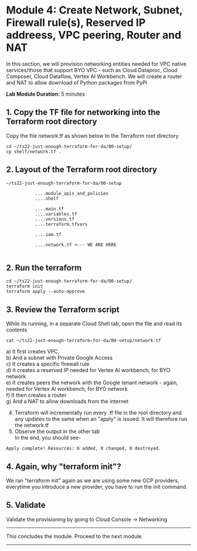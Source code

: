 
# Module 4: Create Network, Subnet, Firewall rule(s), Reserved IP addreess, VPC peering, Router and NAT
 
In this section, we will provision networking entities needed for VPC native services/those that support BYO VPC - such as Cloud Dataproc, Cloud Composer, Cloud Dataflow, Vertex AI Workbench. We will create a router and NAT to allow download of Python packages from PyPi<br>
 
**Lab Module Duration:**
5 minutes 

## 1. Copy the TF file for networking into the Terraform root directory
Copy the file network.tf as shown below to the Terraform root directory

```
cd ~/ts22-just-enough-terraform-for-da/00-setup/
cp shelf/network.tf .
```

## 2. Layout of the Terraform root directory
```
~/ts22-just-enough-terraform-for-da/00-setup

           ....module_apis_and_policies
           ....shelf
           
           ....main.tf
           ....variables.tf
           ....versions.tf
           ....terraform.tfvars 
           
           ....iam.tf 
           
           ....network.tf <--- WE ARE HERE
           
```


## 2. Run the terraform
```
cd ~/ts22-just-enough-terraform-for-da/00-setup/
terraform init
terraform apply --auto-approve
```
 
## 3. Review the Terraform script
While its running, in a separate Cloud Shell tab, open the file and read its contents<br>
```
cat ~/ts22-just-enough-terraform-for-da/00-setup/network.tf
```
a) It first creates VPC,<br>
b) And a subnet with Private Google Access<br>
c) It creates a specific firewall rule<br>
d) It creates a reserved IP needed for Vertex AI workbench, for BYO network<br>
e) It creates peers the network with the Google tenant network - again, needed for Vertex AI workbench, for BYO network<br>
f) It then creates a router<br>
g) And a NAT to allow downloads from the internet<br>

4. Terraform will incrementally run every .tf file in the root directory and any updates to the same when an "apply" is issued. It will therefore run the network.tf<br>
5. Observe the output in the other tab<br>
In the end, you should see-<br>
 ```
Apply complete! Resources: 6 added, 0 changed, 0 destroyed.
 ```

## 4. Again, why "terraform init"?
We ran "terraform init" again as we are using some new GCP providers, everytime you introduce a new provider, you have to run the init command.

## 5. Validate 
Validate the provisioning by going to Cloud Console -> Networking 
 
<hr>

This concludes the module. Proceed to the next module.

<hr>
 
